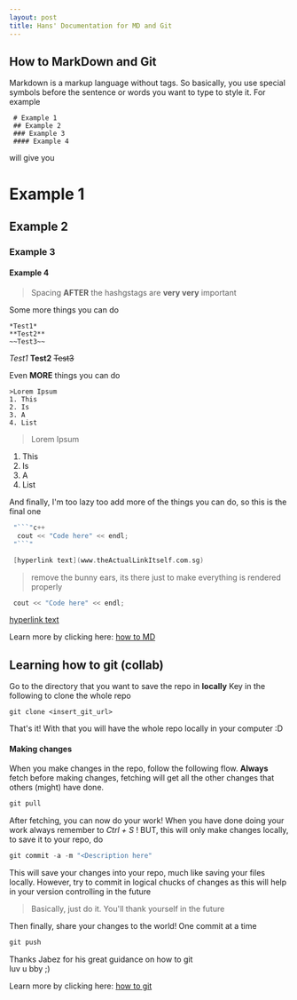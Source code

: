 ```yaml
---
layout: post
title: Hans' Documentation for MD and Git
---
```


## How to MarkDown and Git

Markdown is a markup language without tags. So basically, you use special symbols before the sentence or words you want to type to style it. For example

```
 # Example 1
 ## Example 2
 ### Example 3
 #### Example 4 
 ```
 will give you 

 # Example 1
 ## Example 2
 ### Example 3
 #### Example 4

>Spacing **AFTER** the hashgstags are **very very** important

Some more things you can do

```
*Test1*
**Test2**
~~Test3~~
```

*Test1*
**Test2**
~~Test3~~

Even **MORE** things you can do

```
>Lorem Ipsum
1. This
2. Is
3. A
4. List
```
>Lorem Ipsum
1. This
2. Is
3. A
4. List

And finally, I'm too lazy too add more of the things you can do, so this is the final one

```c++
 "```"c++
  cout << "Code here" << endl; 
 "```"

 [hyperlink text](www.theActualLinkItself.com.sg)
```

>remove the bunny ears, its there just to make everything is rendered properly

 ```c++
  cout << "Code here" << endl; 
 ```

 [hyperlink text](www.theActualLinkItself.com.sg)


Learn more by clicking here: [how to MD](https://github.com/adam-p/markdown-here/wiki/Markdown-Cheatsheet)

## Learning how to git (collab)

Go to the directory that you want to save the repo in **locally**
Key in the following to clone the whole repo

```git
git clone <insert_git_url>
```

That's it!
With that you will have the whole repo locally in your computer :D

#### Making changes

When you make changes in the repo, follow the following flow.
**Always** fetch before making changes, fetching will get all the other changes that others (might) have done.

```c++
git pull
```

After fetching, you can now do your work!
When you have done doing your work always remember to *Ctrl + S* !
BUT, this will only make changes locally, to save it to your repo, do

```c++
git commit -a -m "<Description here"
```

This will save your changes into your repo, much like saving your files locally.
However, try to commit in logical chucks of changes as this will help in your version controlling in the future
>Basically, just do it. You'll thank yourself in the future

Then finally, share your changes to the world!
One commit at a time

```c++
git push
```

Thanks Jabez for his great guidance on how to git <br>
luv u bby ;)

Learn more by clicking here: [how to git](https://gist.github.com/adamloving/5690951)
